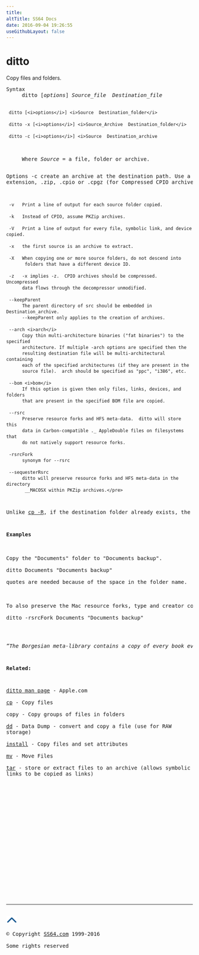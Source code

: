 ```yaml
---
title:
altTitle: SS64 Docs
date: 2016-09-04 19:26:55
useGithubLayout: false
---
```

<!-- #BeginLibraryItem "/Library/head_osx.lbi" --><!-- #EndLibraryItem --><h1>ditto</h1> 
<p>Copy files and folders.</p>
<pre>Syntax
     ditto [<i>options</i>] <i>Source_file  Destination_file</i>

     ditto [<i>options</i>] <i>Source  Destination_folder</i>

     ditto -x [<i>options</i>] <i>Source_Archive  Destination_folder</i>

     ditto -c [<i>options</i>] <i>Source  Destination_archive
</i>
     Where <i>Source </i>= a file, folder or archive.

Options
     -c   create an archive at the destination path.
          Use a file extension, .zip, .cpio or .cpgz (for Compressed CPIO archives)

     -v   Print a line of output for each source folder copied.

     -k   Instead of CPIO, assume PKZip archives.

     -V   Print a line of output for every file, symbolic link, and device copied.

     -x   the first source is an archive to extract.

     -X   When copying one or more source folders, do not descend into
           folders that have a different device ID.

     -z   -x implies -z.  CPIO archives should be compressed.  Uncompressed
          data flows through the decompressor unmodified.

     --keepParent
          The parent directory of src should be embedded in Destination_archive.
          --keepParent only applies to the creation of archives.

     --arch <i>arch</i>
          Copy thin multi-architecture binaries ("fat binaries") to the specified
          architecture. If multiple -arch options are specified then the
          resulting destination file will be multi-architectural containing
          each of the specified architectures (if they are present in the
          source file).  arch should be specified as "ppc", "i386", etc.

     --bom <i>bom</i>
          If this option is given then only files, links, devices, and folders
          that are present in the specified BOM file are copied.

     --rsrc
          Preserve resource forks and HFS meta-data.  ditto will store this
          data in Carbon-compatible ._ AppleDouble files on filesystems that
          do not natively support resource forks.

     -rsrcFork
          synonym for --rsrc

     --sequesterRsrc
          ditto will preserve resource forks and HFS meta-data in the directory
           __MACOSX within PKZip archives.</pre>
<p>Unlike <a href="cp.html">cp -R</a>, if the destination folder already exists, the existing contents will be <i>merged</i> with the contents of the folder being copied. </p>
<p><b>Examples</b><br>
<br>
Copy the "Documents" folder to "Documents backup".<br>
<span class="code">ditto Documents "Documents backup"</span><br>
quotes are needed because of the space in the folder name.<br>
<br>
To also preserve the Mac resource forks, type and creator codes use:<br>
<span class="code">ditto -rsrcFork Documents "Documents backup"</span><br>
</p>
<p class="quote"><i>“The Borgesian meta-library contains a copy of every book ever written, but my dream-artifact is already, and always, every book ever written, on demand” - William Gibson </i></p>
<p><b>Related:</b></p>
<p><a href="https://developer.apple.com/legacy/library/documentation/Darwin/Reference/ManPages/man1/ditto.1.html">ditto man page</a> - Apple.com<br>
<a href="cp.html">cp</a> - Copy files<br>
copy - Copy groups of files in folders<br>
<a href="dd.html">dd</a> - Data Dump - convert and copy a file (use for RAW 
storage)<br>
<a href="install.html">install</a> - Copy files and set attributes<br>
<a href="mv.html">mv</a> - Move Files<br>
<a href="tar.html">tar</a> - store or extract files to an archive (allows symbolic 
links to be copied as links)</p><!-- #BeginLibraryItem "/Library/foot_osx.lbi" --><p>
<!-- OSX300 -->
<ins class="adsbygoogle" style="display:inline-block;width:300px;height:250px" data-ad-client="ca-pub-6140977852749469" data-ad-slot="1823340303"></ins>
<script>
(adsbygoogle = window.adsbygoogle || []).push({});
</script></p>
<hr>
<div id="bl" class="footer"><a href="ditto.html#"><img src="../images/top.png" width="30" height="22" alt="Back to the Top"></a></div>
<div id="br" class="footer, tagline">© Copyright <a href="http://ss64.com/">SS64.com</a> 1999-2016<br>
Some rights reserved</div><!-- #EndLibraryItem -->
